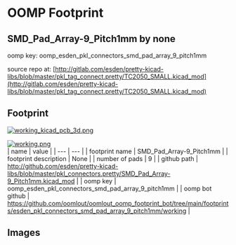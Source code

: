 # OOMP Footprint  
## SMD_Pad_Array-9_Pitch1mm  by none  
  
oomp key: oomp_esden_pkl_connectors_smd_pad_array_9_pitch1mm  
  
source repo at: [http://gitlab.com/esden/pretty-kicad-libs/blob/master/pkl_tag_connect.pretty/TC2050_SMALL.kicad_mod](http://gitlab.com/esden/pretty-kicad-libs/blob/master/pkl_tag_connect.pretty/TC2050_SMALL.kicad_mod)  
## Footprint  
  
[![working_kicad_pcb_3d.png](working_kicad_pcb_3d_600.png)](working_kicad_pcb_3d.png)  
  
[![working.png](working_600.png)](working.png)  
| name | value | 
| --- | --- | 
| footprint name | SMD_Pad_Array-9_Pitch1mm | 
| footprint description | None | 
| number of pads | 9 | 
| github path | http://github.com/esden/pretty-kicad-libs/blob/master/pkl_connectors.pretty/SMD_Pad_Array-9_Pitch1mm.kicad_mod | 
| oomp key | oomp_esden_pkl_connectors_smd_pad_array_9_pitch1mm | 
| oomp bot github | https://github.com/oomlout/oomlout_oomp_footprint_bot/tree/main/footprints/esden_pkl_connectors_smd_pad_array_9_pitch1mm/working | 
## Images  
